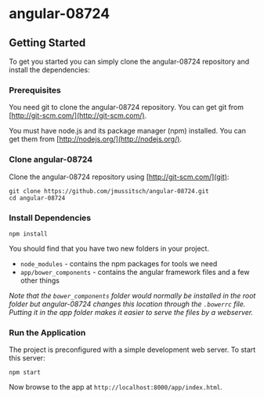# angular-08724

## Getting Started

To get you started you can simply clone the angular-08724 repository and install the dependencies:

### Prerequisites

You need git to clone the angular-08724 repository. You can get git from
[http://git-scm.com/](http://git-scm.com/).

You must have node.js and its package manager (npm) installed.
You can get them from [http://nodejs.org/](http://nodejs.org/).

### Clone angular-08724

Clone the angular-08724 repository using [http://git-scm.com/](git):

```
git clone https://github.com/jmussitsch/angular-08724.git
cd angular-08724
```

### Install Dependencies

```
npm install
```

You should find that you have two new folders in your project.

* `node_modules` - contains the npm packages for tools we need
* `app/bower_components` - contains the angular framework files and a few other things

*Note that the `bower_components` folder would normally be installed in the root folder but
angular-08724 changes this location through the `.bowerrc` file.  Putting it in the app folder makes
it easier to serve the files by a webserver.*

### Run the Application

The project is preconfigured with a simple development web server.  To start
this server:

```
npm start
```

Now browse to the app at `http://localhost:8000/app/index.html`.